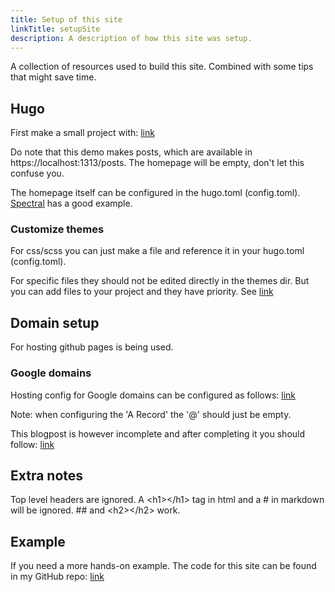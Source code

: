 ```yaml
---
title: Setup of this site
linkTitle: setupSite
description: A description of how this site was setup.
---
```


A collection of resources used to build this site. Combined with some tips that might save time.

## Hugo

First make a small project with: [link](https://gohugo.io/getting-started/quick-start/)

Do note that this demo makes posts, which are available in https://localhost:1313/posts. The homepage will be empty, don't let this confuse you.

The homepage itself can be configured in the hugo.toml (config.toml). [Spectral](https://github.com/sbruder/spectral/blob/master/exampleSite/config.toml) has a good example.

### Customize themes
For css/scss you can just make a file and reference it in your hugo.toml (config.toml).

For specific files they should not be edited directly in the themes dir. But you can add files to your project and they have priority. See [link](https://gohugobrasil.netlify.app/themes/customizing/)


## Domain setup
For hosting github pages is being used.

### Google domains
Hosting config for Google domains can be configured as follows: [link](https://medium.com/8px-magazine/hosting-a-website-for-free-get-started-with-google-domains-github-pages-980986550958)

Note: when configuring the 'A Record' the '@' should just be empty.

This blogpost is however incomplete and after completing it you should follow: [link](https://gohugo.io/hosting-and-deployment/hosting-on-github/)


## Extra notes

Top level headers are ignored. A &lt;h1&gt;&lt;/h1&gt; tag in html and a # in markdown will be ignored. ## and &lt;h2&gt;&lt;/h2&gt; work.


## Example

If you need a more hands-on example. The code for this site can be found in my GitHub repo: [link](https://github.com/MelvinHuls/mellit-bv)